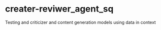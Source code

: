 # creater-reviwer_agent_sq
Testing and criticizer and  content generation models using  data in context
